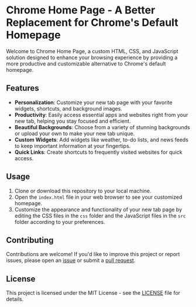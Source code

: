 # Chrome Home Page - A Better Replacement for Chrome's Default Homepage

Welcome to Chrome Home Page, a custom HTML, CSS, and JavaScript solution designed to enhance your browsing experience by providing a more productive and customizable alternative to Chrome's default homepage.

## Features

- **Personalization**: Customize your new tab page with your favorite widgets, shortcuts, and background images.
- **Productivity**: Easily access essential apps and websites right from your new tab, helping you stay focused and efficient.
- **Beautiful Backgrounds**: Choose from a variety of stunning backgrounds or upload your own to make your new tab unique.
- **Custom Widgets**: Add widgets like weather, to-do lists, and news feeds to keep important information at your fingertips.
- **Quick Links**: Create shortcuts to frequently visited websites for quick access.

## Usage

1. Clone or download this repository to your local machine.
2. Open the `index.html` file in your web browser to see your customized homepage.
3. Customize the appearance and functionality of your new tab page by editing the CSS files in the `css` folder and the JavaScript files in the `src` folder according to your preferences.

## Contributing

Contributions are welcome! If you'd like to improve this project or report issues, please open an [issue](../../issues) or submit a [pull request](../../pulls).

## License

This project is licensed under the MIT License - see the [LICENSE](LICENSE) file for details.

